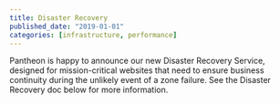 ```yaml
---
title: Disaster Recovery
published_date: "2019-01-01"
categories: [infrastructure, performance]
---
```

Pantheon is happy to announce our new Disaster Recovery Service, designed for mission-critical websites that need to ensure business continuity during the unlikely event of a zone failure. See the Disaster Recovery doc below for more information.
